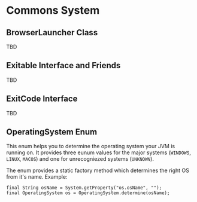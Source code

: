 # Commons System

## BrowserLauncher Class

TBD

## Exitable Interface and Friends

TBD

## ExitCode Interface

TBD

## OperatingSystem Enum

This enum helps  you to determine the  operating system your JVM  is running on.
It  provides three  eunum  values  for the  major  systems (`WINDOWS`,  `LINUX`,
`MACOS`) and one for unrecogniezed systems (`UNKNOWN`).

The enum  provides a static  factory method which  determines the right  OS from
it's name. Example:

    final String osName = System.getProperty("os.osName", "");
    final OperatingSystem os = OperatingSystem.determine(osName);
